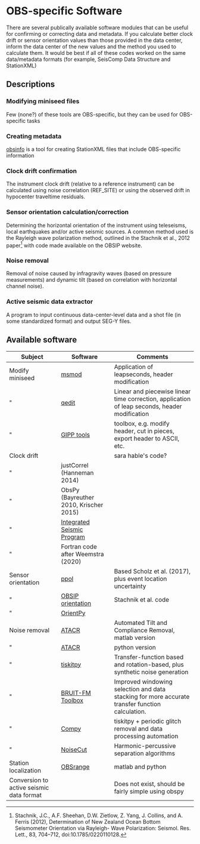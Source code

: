 # OBS-specific Software
There are several publically available software modules that can be useful for confirming or correcting data and metadata. If you calculate better clock drift or sensor
orientation values than those provided in the data center,  inform the data center of the new values and the method you used to calculate them.
It would be best if all of these codes worked on the same data/metadata formats (for example, SeisComp Data Structure and StationXML)

## Descriptions

### Modifying miniseed files
Few (none?) of these tools are OBS-specific, but they can be used for OBS-specific tasks

### Creating metadata

[obsinfo](https://obsinfo.readthedocs.io) is a tool for creating StationXML files that include OBS-specific information

### Clock drift confirmation
The instrument clock drift (relative to a reference instrument) can be calculated using noise correlation (REF_SITE) or using the observed drift in hypocenter traveltime residuals.

### Sensor orientation calculation/correction
Determining the horizontal orientation of the instrument using teleseisms, local earthquakes and/or active seismic sources. A common method used is the Rayleigh wave polarization method, outlined in the Stachnik et al., 2012 paper[^1]
with code made available on the OBSIP website.

[^1]: Stachnik, J.C., A.F. Sheehan, D.W. Zietlow, Z. Yang, J. Collins, and A. Ferris (2012), Determination of New Zealand Ocean Bottom Seismometer Orientation via Rayleigh- Wave Polarization: Seismol. Res. Lett., 83, 704–712, doi:10.1785/0220110128.

### Noise removal
Removal of noise caused by infragravity waves (based on pressure measurements) and dynamic tilt (based on correlation with horizontal channel noise).


### Active seismic data extractor
A program to input continuous data-center-level data and a shot file (in some standardized format) and output SEG-Y files.

## Available software

Subject      |  Software                          | Comments
------------ | ---------------------------------- | ------------
Modify miniseed  |  [msmod](https://github.com/earthscope/msmod) | Application of leapseconds, header modification
"             |  [qedit](https://ncedc.org/qug/software/ucb/) | Linear and piecewise linear time correction, application of leap seconds, header modification
"                |  [GIPP tools](https://git.gfz-potsdam.de/gipp/gipptools) | toolbox, e.g. modify header, cut in pieces, export header to ASCII, etc.
Clock drift  |                                    | sara hable's code?
"            | justCorrel (Hanneman 2014)         |
"            | ObsPy (Bayreuther 2010, Krischer 2015) | 
"            |  [Integrated Seismic Program](https://projectisp.github.io/ISP_tutorial.github.io/) | 
"            | Fortran code after Weemstra (2020) |
Sensor orientation |    [ppol](https://github.com/WayneCrawford/Ppol)  | Based Scholz et al. (2017), plus event location uncertainty
"                  |    [OBSIP orientation](http://www.obsip.org/data/obs-horizontal-orientation/) | Stachnik et al. code  
"                  | [OrientPy](https://nfsi-canada.github.io/OrientPy/) |
Noise removal      |   [ATACR](https://github.com/helenjanisz/ATaCR) | Automated Tilt and Compliance Removal, matlab version
"                  |   [ATACR](https://nfsi-canada.github.io/OBStools/atacr.html) | python version
"                  |  [tiskitpy](https://tiskitpy.readthedocs.io/latest/) | Transfer-function based and rotation-based, plus synthetic noise generation
"                  | [BRUIT-FM Toolbox](https://gitlab.ifremer.fr/anr-bruitfm/bruit-fm-toolbox) | Improved windowing selection and data stacking for more accurate transfer function calculation. 
"                  | [Compy](https://github.com/MohammadAmin-Aminian/ComPy) |   tiskitpy + periodic glitch removal and data processing automation
"                  | [NoiseCut](https://doi.org/10.5281/zenodo.7339552)     | Harmonic-percussive separation algorithms
Station localization | [OBSrange](https://github.com/jbrussell/OBSrange) | matlab and python
Conversion to active seismic data format  |   | Does not exist, should be fairly simple using obspy
